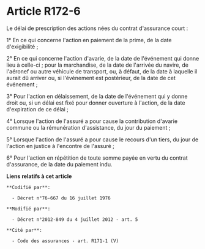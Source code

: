 # Article R172-6

Le délai de prescription des actions nées du contrat d'assurance court : 

1° En ce qui concerne l'action en paiement de la prime, de la date d'exigibilité ; 

2° En ce qui concerne l'action d'avarie, de la date de l'événement qui donne lieu à celle-ci ; pour la marchandise, de la
date de l'arrivée du navire, de l'aéronef ou autre véhicule de transport, ou, à défaut, de la date à laquelle il aurait dû
arriver ou, si l'événement est postérieur, de la date de cet événement ; 

3° Pour l'action en délaissement, de la date de l'événement qui y donne droit ou, si un délai est fixé pour donner ouverture
à l'action, de la date d'expiration de ce délai ; 

4° Lorsque l'action de l'assuré a pour cause la contribution d'avarie commune ou la rémunération d'assistance, du jour du
paiement ; 

5° Lorsque l'action de l'assuré a pour cause le recours d'un tiers, du jour de l'action en justice à l'encontre de
l'assuré ; 

6° Pour l'action en répétition de toute somme payée en vertu du contrat d'assurance, de la date du paiement indu.

**Liens relatifs à cet article**

	**Codifié par**:

	  - Décret n°76-667 du 16 juillet 1976

	**Modifié par**:

	  - Décret n°2012-849 du 4 juillet 2012 - art. 5

	**Cité par**:

	  - Code des assurances - art. R171-1 (V)
